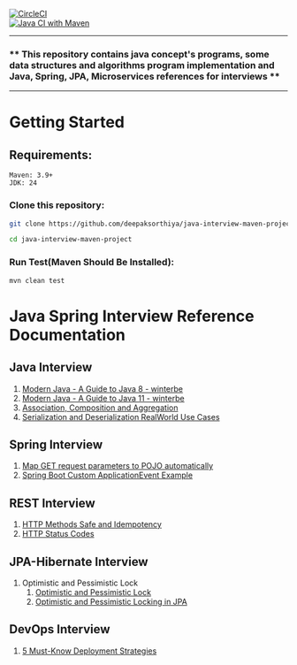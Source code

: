 [![CircleCI](https://dl.circleci.com/status-badge/img/gh/deepaksorthiya/java-interview-maven-project/tree/main.svg?style=svg)](https://dl.circleci.com/status-badge/redirect/gh/deepaksorthiya/java-interview-maven-project/tree/main)  
[![Java CI with Maven](https://github.com/deepaksorthiya/java-interview-maven-project/actions/workflows/maven-build.yml/badge.svg)](https://github.com/deepaksorthiya/java-interview-maven-project/actions/workflows/maven-build.yml)

---

### ** This repository contains java concept's programs, some data structures and algorithms program implementation and Java, Spring, JPA, Microservices references for interviews **

---

# Getting Started

## Requirements:

```
Maven: 3.9+
JDK: 24
```

### Clone this repository:

```bash
git clone https://github.com/deepaksorthiya/java-interview-maven-project.git
```

```bash
cd java-interview-maven-project
```

### Run Test(Maven Should Be Installed):

```bash
mvn clean test
```

# Java Spring Interview Reference Documentation

## Java Interview

1. [Modern Java - A Guide to Java 8 - winterbe](https://github.com/winterbe/java8-tutorial)
2. [Modern Java - A Guide to Java 11 - winterbe](https://winterbe.com/posts/2018/09/24/java-11-tutorial/)
3. [Association, Composition and Aggregation](https://www.geeksforgeeks.org/association-composition-aggregation-java/)
4. [Serialization and Deserialization RealWorld Use Cases](https://medium.com/@salvipriya97/serialization-and-deserialization-explained-with-examples-5e2e45af97ee)

## Spring Interview

1. [Map GET request parameters to POJO automatically](https://stackoverflow.com/questions/26612404/spring-map-get-request-parameters-to-pojo-automatically)
2. [Spring Boot Custom ApplicationEvent Example](https://medium.com/hprog99/mastering-events-in-spring-boot-a-comprehensive-guide-86348f968fc6)

## REST Interview

1. [HTTP Methods Safe and Idempotency](https://developer.mozilla.org/en-US/docs/Web/HTTP/Reference/Methods)
2. [HTTP Status Codes](https://developer.mozilla.org/en-US/docs/Web/HTTP/Reference/Status)

## JPA-Hibernate Interview

1. Optimistic and Pessimistic Lock
    1. [Optimistic and Pessimistic Lock](https://docs.jboss.org/hibernate/stable/orm/userguide/html_single/Hibernate_User_Guide.html#locking)
    2. [Optimistic and Pessimistic Locking in JPA](https://hackernoon.com/optimistic-and-pessimistic-locking-in-jpa)

## DevOps Interview

1. [5 Must-Know Deployment Strategies](https://newsletter.systemdesigncodex.com/p/5-must-know-deployment-strategies)
